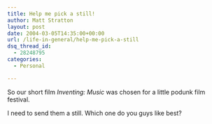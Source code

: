 ```yaml
---
title: Help me pick a still!
author: Matt Stratton
layout: post
date: 2004-03-05T14:35:00+00:00
url: /life-in-general/help-me-pick-a-still
dsq_thread_id:
  - 28248795
categories:
  - Personal

---
```

So our short film _Inventing: Music_ was chosen for a little podunk film festival.

I need to send them a still. Which one do you guys like best?